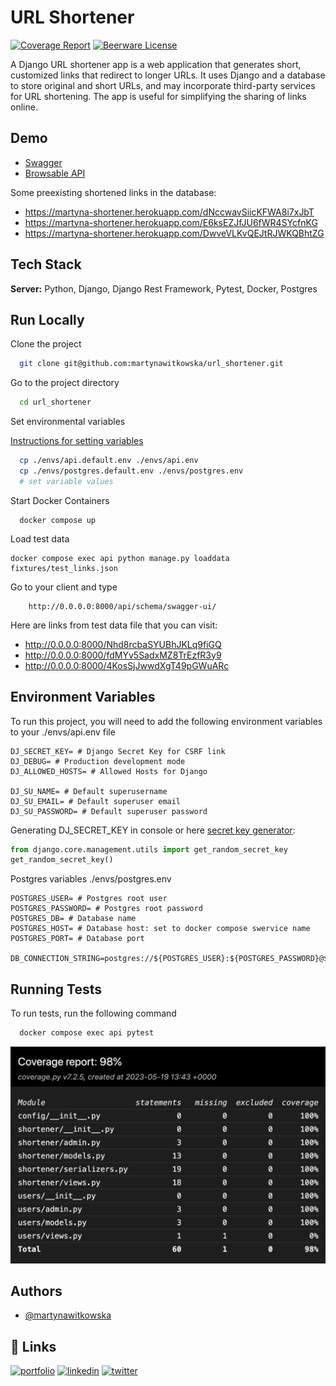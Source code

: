 # URL Shortener
[![Coverage Report](https://img.shields.io/badge/coverage-98%25-green)](https://github.com/martynawitkowska/url_shortener/blob/main/media/coverage_report.png)
[![Beerware License](https://img.shields.io/badge/license-Beerware-yellowgreen)](https://github.com/martynawitkowska/url_shortener/blob/main/LICENSE)

A Django URL shortener app is a web application that generates short, customized links that redirect to longer URLs. It uses Django and a database to store original and short URLs, and may incorporate third-party services for URL shortening. The app is useful for simplifying the sharing of links online.

## Demo

* [Swagger](https://martyna-shortener.herokuapp.com/api/schema/swagger-ui/)
* [Browsable API](https://martyna-shortener.herokuapp.com/api/v1/urls/)

Some preexisting shortened links in the database:

* https://martyna-shortener.herokuapp.com/dNccwavSiicKFWA8i7xJbT
* https://martyna-shortener.herokuapp.com/E6ksEZJfJU6fWR4SYcfnKG
* https://martyna-shortener.herokuapp.com/DwveVLKvQEJtRJWKQBhtZG


## Tech Stack

**Server:** Python, Django, Django Rest Framework, Pytest, Docker, Postgres

## Run Locally

Clone the project

```bash
  git clone git@github.com:martynawitkowska/url_shortener.git
```

Go to the project directory

```bash
  cd url_shortener
```

Set environmental variables

[Instructions for setting variables](#environment-variables)

```bash
  cp ./envs/api.default.env ./envs/api.env
  cp ./envs/postgres.default.env ./envs/postgres.env
  # set variable values
```

Start Docker Containers

```shell
  docker compose up
```

Load test data

```shell
docker compose exec api python manage.py loaddata fixtures/test_links.json
```

Go to your client and type 
```shell
    http://0.0.0.0:8000/api/schema/swagger-ui/
```

Here are links from test data file that you can visit:

* http://0.0.0.0:8000/Nhd8rcbaSYUBhJKLq9fiGQ
* http://0.0.0.0:8000/fdMYv5SadxMZ8TrEzfR3y9
* http://0.0.0.0:8000/4KosSjJwwdXgT49pGWuARc

## Environment Variables

To run this project, you will need to add the following environment variables to your ./envs/api.env file

```dotenv
DJ_SECRET_KEY= # Django Secret Key for CSRF link
DJ_DEBUG= # Production development mode
DJ_ALLOWED_HOSTS= # Allowed Hosts for Django

DJ_SU_NAME= # Default superusername
DJ_SU_EMAIL= # Default superuser email
DJ_SU_PASSWORD= # Default superuser password
```

Generating DJ_SECRET_KEY in console or here [secret key generator](https://djecrety.ir/):

```python
from django.core.management.utils import get_random_secret_key
get_random_secret_key()
```

Postgres variables ./envs/postgres.env

```dotenv
POSTGRES_USER= # Postgres root user
POSTGRES_PASSWORD= # Postgres root password
POSTGRES_DB= # Database name
POSTGRES_HOST= # Database host: set to docker compose swervice name
POSTGRES_PORT= # Database port

DB_CONNECTION_STRING=postgres://${POSTGRES_USER}:${POSTGRES_PASSWORD}@${POSTGRES_HOST}:${POSTGRES_PORT}/${POSTGRES_DB}
```


## Running Tests

To run tests, run the following command

```bash
  docker compose exec api pytest
```

![Cov Report](https://github.com/martynawitkowska/url_shortener/blob/main/media/coverage_report.png)

## Authors

- [@martynawitkowska](https://github.com/martynawitkowska)


## 🔗 Links
[![portfolio](https://img.shields.io/badge/my_portfolio-000?style=for-the-badge&logo=ko-fi&logoColor=white)](https://github.com/martynawitkowska)
[![linkedin](https://img.shields.io/badge/linkedin-0A66C2?style=for-the-badge&logo=linkedin&logoColor=white)](https://www.linkedin.com/in/martyna-witkowska-3b101684/)
[![twitter](https://img.shields.io/badge/twitter-1DA1F2?style=for-the-badge&logo=twitter&logoColor=white)](https://twitter.com/Martyna49841010)

